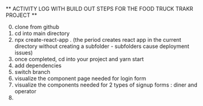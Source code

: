 ** ACTIVITY LOG WITH BUILD OUT STEPS FOR THE FOOD TRUCK TRAKR PROJECT **

<!-- For future reference - Alve McKethen : March 02, 2020. -->

0. clone from github
1. cd into main directory
2. npx create-react-app . (the period creates react app in the current directory without creating a subfolder - subfolders cause deployment issues)
3. once completed, cd into your project and yarn start
4. add dependencies
5. switch branch
6. visualize the component page needed for login form
7. visualize the components needed for 2 types of signup forms : diner and operator
8.
